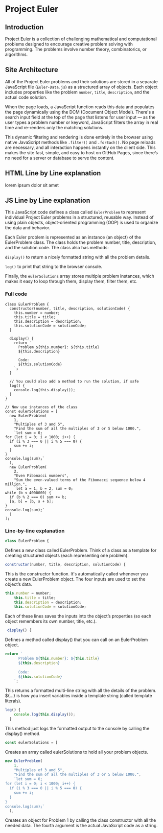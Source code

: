 # Project Euler

## Introduction
Project Euler is a collection of challenging mathematical and computational problems designed to encourage creative problem solving with programming. The problems involve number theory, combinatorics, or algorithms.

## Site Architecture
All of the Project Euler problems and their solutions are stored in a separate JavaScript file (`Euler-Data.js`) as a structured array of objects. Each object includes properties like the problem `number`, `title`, `description`, and the actual code solution.

When the page loads, a JavaScript function reads this data and populates the page dynamically using the DOM (Document Object Model). There's a search input field at the top of the page that listens for user input — as the user types a problem number or keyword, JavaScript filters the array in real time and re-renders only the matching solutions.

This dynamic filtering and rendering is done entirely in the browser using native JavaScript methods like `.filter()` and `.forEach()`. No page reloads are necessary, and all interaction happens instantly on the client side. This makes the site fast, simple, and easy to host on GitHub Pages, since there’s no need for a server or database to serve the content.

## HTML Line by Line explanation
lorem ipsum dolor sit amet

## JS Line by Line explanation

This JavaScript code defines a class called `EulerProblem` to represent individual Project Euler problems in a structured, reusable way. Instead of using plain objects, object-oriented programming (OOP) is used to organize the data and behavior.

Each Euler problem is represented as an instance (an object) of the EulerProblem class. The class holds the problem number, title, description, and the solution code. The class also has methods:

`display()` to return a nicely formatted string with all the problem details.

`log()` to print that string to the browser console.

Finally, the `eulerSolutions` array stores multiple problem instances, which makes it easy to loop through them, display them, filter them, etc.

### Full code

```
class EulerProblem {
  constructor(number, title, description, solutionCode) {
    this.number = number;
    this.title = title;
    this.description = description;
    this.solutionCode = solutionCode;
  }

  display() {
    return `
      Problem ${this.number}: ${this.title}
      ${this.description}
      
      Code:
      ${this.solutionCode}
    `;
  }

  // You could also add a method to run the solution, if safe
  log() {
    console.log(this.display());
  }
}

// Now use instances of the class
const eulerSolutions = [
  new EulerProblem(
    1,
    "Multiples of 3 and 5",
    "Find the sum of all the multiples of 3 or 5 below 1000.",
    `let sum = 0;
for (let i = 0; i < 1000; i++) {
  if (i % 3 === 0 || i % 5 === 0) {
    sum += i;
  }
}
console.log(sum);`
  ),
  new EulerProblem(
    2,
    "Even Fibonacci numbers",
    "Sum the even-valued terms of the Fibonacci sequence below 4 million.",
    `let a = 1, b = 2, sum = 0;
while (b < 4000000) {
  if (b % 2 === 0) sum += b;
  [a, b] = [b, a + b];
}
console.log(sum);`
  )
];
```

### Line-by-line explanation

```javascript
class EulerProblem {
```

Defines a new class called EulerProblem. Think of a class as a template for creating structured objects (each representing one problem).

```javascript
constructor(number, title, description, solutionCode) {
```

This is the constructor function. It's automatically called whenever you create a new EulerProblem object. The four inputs are used to set the object’s data.

```javascript
this.number = number;
    this.title = title;
    this.description = description;
    this.solutionCode = solutionCode;
```

Each of these lines saves the inputs into the object’s properties (so each object remembers its own number, title, etc.).

```javascript
 display() {
```

Defines a method called display() that you can call on an EulerProblem object.

```javascript
return `
      Problem ${this.number}: ${this.title}
      ${this.description}
      
      Code:
      ${this.solutionCode}
    `;
```

This returns a formatted multi-line string with all the details of the problem. ${...} is how you insert variables inside a template string (called template literals).

```javascript
log() {
    console.log(this.display());
  }
```

This method just logs the formatted output to the console by calling the display() method.

```javascript
const eulerSolutions = [
```

Creates an array called eulerSolutions to hold all your problem objects.

```javascript
new EulerProblem(
    1,
    "Multiples of 3 and 5",
    "Find the sum of all the multiples of 3 or 5 below 1000.",
    `let sum = 0;
for (let i = 0; i < 1000; i++) {
  if (i % 3 === 0 || i % 5 === 0) {
    sum += i;
  }
}
console.log(sum);`
  ),
```

Creates an object for Problem 1 by calling the class constructor with all the needed data. The fourth argument is the actual JavaScript code as a string.
